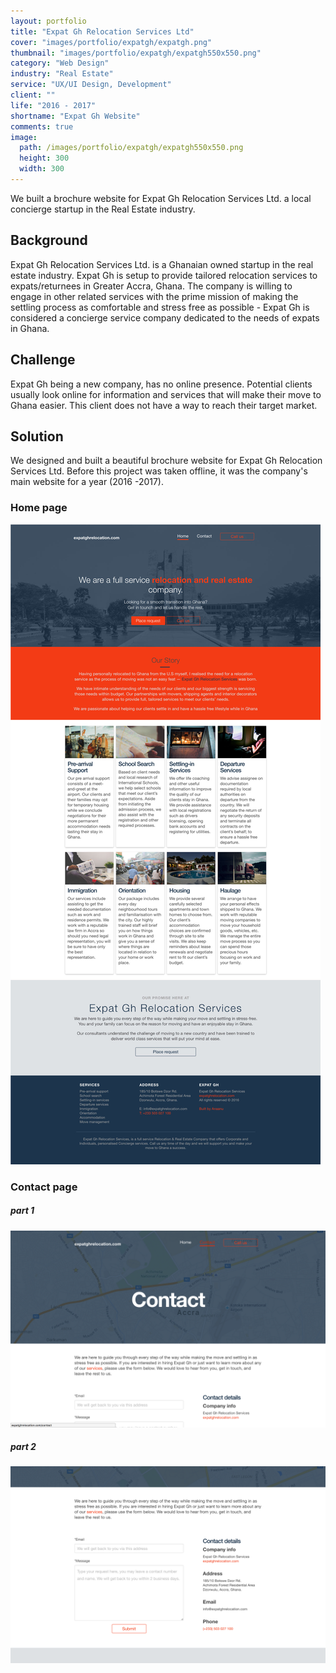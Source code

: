```yaml
---
layout: portfolio
title: "Expat Gh Relocation Services Ltd"
cover: "images/portfolio/expatgh/expatgh.png"
thumbnail: "images/portfolio/expatgh/expatgh550x550.png"
category: "Web Design"
industry: "Real Estate"
service: "UX/UI Design, Development"
client: ""
life: "2016 - 2017"
shortname: "Expat Gh Website"
comments: true
image:
  path: /images/portfolio/expatgh/expatgh550x550.png
  height: 300
  width: 300
---
```


We built a brochure website for Expat Gh Relocation Services Ltd. a local concierge startup in the Real Estate industry.

Background
----------
Expat Gh Relocation Services Ltd. is a Ghanaian owned startup in the real estate industry. Expat Gh is setup to provide tailored relocation services to expats/returnees in Greater Accra, Ghana. The company is willing to engage in other related services with the prime mission of making the settling process as comfortable and stress free as possible - Expat Gh is considered a concierge service company dedicated to the needs of expats in Ghana.

Challenge
---------
Expat Gh being a new company, has no online presence. Potential clients usually look online for information and services that will make their move to Ghana easier. This client does not have a way to reach their target market.

Solution
---------
We designed and built a beautiful brochure website for Expat Gh Relocation Services Ltd.
Before this project was taken offline, it was the company's main website for a year (2016 -2017).

### Home page
![full page](/images/portfolio/expatgh/full-page.jpg)

### Contact page
##### part 1
![contact page1](/images/portfolio/expatgh/contact-page1.png)
##### part 2
![contact page2](/images/portfolio/expatgh/contact-page2.png)
